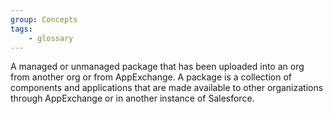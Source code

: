 ```yaml
---
group: Concepts
tags:
    - glossary
---
```

A managed or unmanaged package that has been uploaded into an org from another org or from AppExchange. A package is a collection of components and applications that are made available to other organizations through AppExchange or in another instance of Salesforce. 